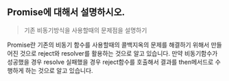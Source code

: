 ## Promise에 대해서 설명하시오.

> 기존 비동기방식을 사용할때의 문제점을 설명하기

Promise란 기존의 비동기 함수를 사용할때의 콜백지옥의 문제를 해결하기 위해서 만들어진 것으로 reject와 resolver를 활용하는 것으로 알고 있습니다. 만약 비동기함수가 성공했을 경우 resolve 실패했을 경우 reject함수를 호출해서 결과를 then메서드로 수행하게 하는 것으로 알고 있습니다. 